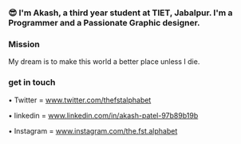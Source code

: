 

### 😎 I'm Akash, a third year student at TIET, Jabalpur. I'm a Programmer and a Passionate Graphic designer.



### Mission

My dream is to make this world a better place unless I die.

### get in touch

• Twitter = www.twitter.com/thefstalphabet

• linkedin = www.linkedin.com/in/akash-patel-97b89b19b

• Instagram =  www.instagram.com/the.fst.alphabet
